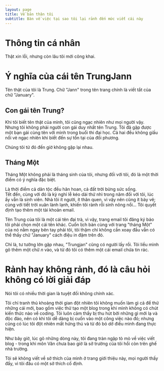 ```yaml
---
layout: page
title: Về bản thân tôi
subtitle: Bàn về việc tại sao tôi lại rảnh đến mức viết cái này
---
```

# Thông tin cá nhân

Thật xin lỗi, nhưng còn lâu tôi mới công khai.

# Ý nghĩa của cái tên TrungJann

Tên thật của tôi là Trung. Chữ "Jann" trong tên trang chính là viết tắt của chữ "January".  

## Con gái tên Trung?

Khi tôi biết tên thật của mình, tôi cũng ngạc nhiên như mọi người vậy.  
Nhưng tôi không phải người con gái duy nhất tên Trung. Tôi đã gặp được một bạn gái cùng tên với mình trong buổi thi đại học. Cả hai đều không giấu nổi vẻ ngạc nhiên khi biết đến sự tồn tại của đối phương. 

Chúng tôi từ đó đến giờ không gặp lại nhau. 

## Tháng Một

Tháng Một không phải là tháng sinh của tôi, nhưng đối với tôi, đó là một thời điểm có ý nghĩa đặc biệt.

Là thời điểm cả dân tộc đều hân hoan, cả đất trời bừng sức sống.  
Tết đến, cùng với đó là kỳ nghỉ lễ kéo dài thứ nhì trong năm đối với tôi, lúc ấy vẫn là sinh viên. Nhà tôi ít người, ít thân quen, vì vậy nên cũng ít bày vẽ; cùng với tiết trời xuân lành lạnh, khiến tôi rảnh rỗi sinh nông nổi... Tôi quyết định tạo thêm một tài khoản email. 

Tên Trung của tôi là một cái tên đại trà, vì vậy, trang email tôi đăng ký bảo tôi phải chọn một cái tên khác. Cuốn lịch bàn cùng với trang "tháng Một" của nó nằm ngay bên tay phải tôi, tôi thậm chí không cần xoay đầu vẫn có thể thấy chữ "January" cách điệu in đậm trên đó.

Chỉ là, tư tưởng lớn gặp nhau, "Trungjan" cũng có người lấy rồi. Tôi liều mình gõ thêm một chữ _n_ vào, và từ đó tôi có thêm một cái email chứa tin rác.

# Rảnh hay không rảnh, đó là câu hỏi không có lời giải đáp

Nói tôi có nhiều thời gian là tuyệt đối không chính xác. 

Tôi chỉ tranh thủ khoảng thời gian đột nhiên tôi không muốn làm gì cả để thử những cái mới, bao gồm việc thử tạo một blog trong khi mình không có chút kiến thức nào về coding. Tôi luôn cảm thấy bị thu hút bởi những gì mới lạ và độc đáo, nên có khi tôi dễ dàng bị cuốn vào một công việc nào đó; nhưng cũng có lúc tôi đột nhiên mất hứng thú và từ đó bỏ dở điều mình đang thực hiện.

Như bây giờ, lúc gõ những dòng này, tôi đang tràn ngập tò mò về việc viết blog - trong khi môn Văn chưa bao giờ là sở trường của tôi hồi còn trên ghế nhà trường. 

Tôi sẽ không viết về sở thích của mình ở trang giới thiệu này, mọi người thấy đấy, vì tôi đâu có một sở thích cố định.
